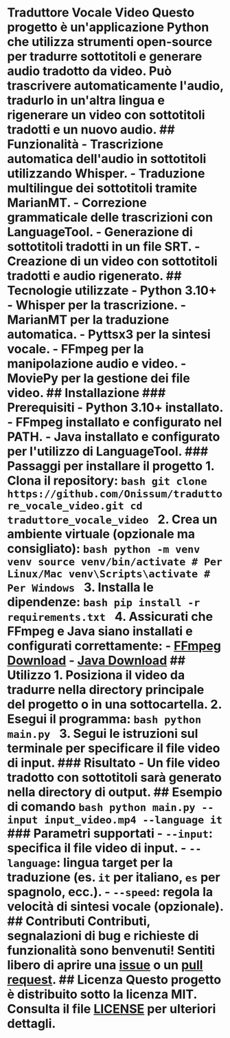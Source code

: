 # Traduttore Vocale Video Questo progetto è un'applicazione Python che utilizza strumenti open-source per tradurre sottotitoli e generare audio tradotto da video. Può trascrivere automaticamente l'audio, tradurlo in un'altra lingua e rigenerare un video con sottotitoli tradotti e un nuovo audio. ## Funzionalità - Trascrizione automatica dell'audio in sottotitoli utilizzando **Whisper**. - Traduzione multilingue dei sottotitoli tramite **MarianMT**. - Correzione grammaticale delle trascrizioni con **LanguageTool**. - Generazione di sottotitoli tradotti in un file SRT. - Creazione di un video con sottotitoli tradotti e audio rigenerato. ## Tecnologie utilizzate - **Python 3.10+** - **Whisper** per la trascrizione. - **MarianMT** per la traduzione automatica. - **Pyttsx3** per la sintesi vocale. - **FFmpeg** per la manipolazione audio e video. - **MoviePy** per la gestione dei file video. ## Installazione ### Prerequisiti - **Python 3.10+** installato. - **FFmpeg** installato e configurato nel PATH. - **Java** installato e configurato per l'utilizzo di LanguageTool. ### Passaggi per installare il progetto 1. Clona il repository: ```bash git clone https://github.com/Onissum/traduttore_vocale_video.git cd traduttore_vocale_video ``` 2. Crea un ambiente virtuale (opzionale ma consigliato): ```bash python -m venv venv source venv/bin/activate # Per Linux/Mac venv\Scripts\activate # Per Windows ``` 3. Installa le dipendenze: ```bash pip install -r requirements.txt ``` 4. Assicurati che FFmpeg e Java siano installati e configurati correttamente: - [FFmpeg Download](https://ffmpeg.org/download.html) - [Java Download](https://www.oracle.com/java/technologies/javase-downloads.html) ## Utilizzo 1. Posiziona il video da tradurre nella directory principale del progetto o in una sottocartella. 2. Esegui il programma: ```bash python main.py ``` 3. Segui le istruzioni sul terminale per specificare il file video di input. ### Risultato - Un file video tradotto con sottotitoli sarà generato nella directory di output. ## Esempio di comando ```bash python main.py --input input_video.mp4 --language it ``` ### Parametri supportati - `--input`: specifica il file video di input. - `--language`: lingua target per la traduzione (es. `it` per italiano, `es` per spagnolo, ecc.). - `--speed`: regola la velocità di sintesi vocale (opzionale). ## Contributi Contributi, segnalazioni di bug e richieste di funzionalità sono benvenuti! Sentiti libero di aprire una [issue](https://github.com/Onissum/traduttore_vocale_video/issues) o un [pull request](https://github.com/Onissum/traduttore_vocale_video/pulls). ## Licenza Questo progetto è distribuito sotto la licenza MIT. Consulta il file [LICENSE](LICENSE) per ulteriori dettagli.

